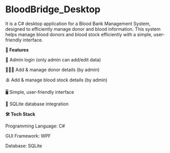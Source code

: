 # BloodBridge_Desktop
It is a C# desktop application for a Blood Bank Management System, designed to efficiently manage donor and blood information.
This system helps manage blood donors and blood stock efficiently with a simple, user-friendly interface.


**🚀 Features**

🔑 Admin login (only admin can add/edit data)

🧑‍🤝‍🧑 Add & manage donor details (by admin)

🩸 Add & manage blood stock details (by admin)

🖥️ Simple, user-friendly interface

💾 SQLite database integration 


**🛠️ Tech Stack**

Programming Language: C#

GUI Framework:  WPF 

Database: SQLite

